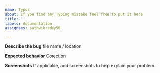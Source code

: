 ```yaml
---
name: Typos
about: If you find any Typing mistake feel free to put it here
title: ''
labels: documentation
assignees: sathwikreddy56

---
```


**Describe the bug**
file name / location

**Expected behavior**
Corection

**Screenshots**
If applicable, add screenshots to help explain your problem.
